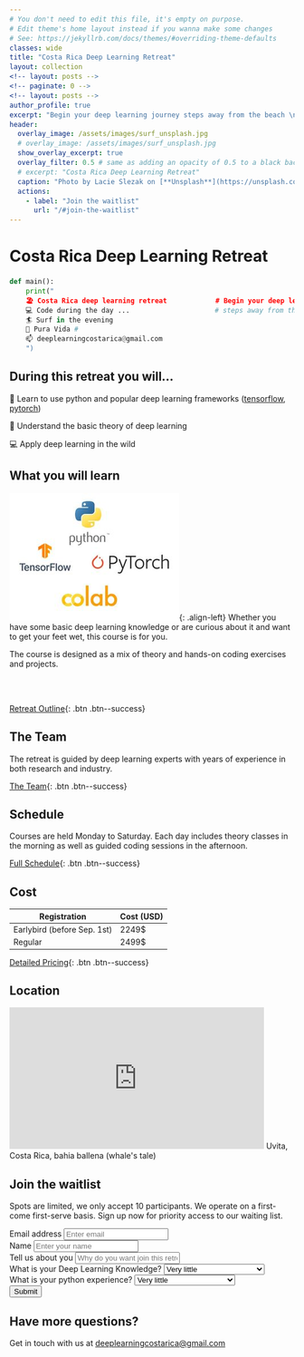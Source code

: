 ```yaml
---
# You don't need to edit this file, it's empty on purpose.
# Edit theme's home layout instead if you wanna make some changes
# See: https://jekyllrb.com/docs/themes/#overriding-theme-defaults
classes: wide
title: "Costa Rica Deep Learning Retreat"
layout: collection
<!-- layout: posts -->
<!-- paginate: 0 -->
<!-- layout: posts -->
author_profile: true
excerpt: "Begin your deep learning journey steps away from the beach \n Dec 7th - Dec. 21st 2021" 
header: 
  overlay_image: /assets/images/surf_unsplash.jpg
  # overlay_image: /assets/images/surf_unsplash.jpg
  show_overlay_excerpt: true
  overlay_filter: 0.5 # same as adding an opacity of 0.5 to a black background
  # excerpt: "Costa Rica Deep Learning Retreat"
  caption: "Photo by Lacie Slezak on [**Unsplash**](https://unsplash.com/photos/7yqyQQXgOT8)"
  actions:
    - label: "Join the waitlist"
      url: "/#join-the-waitlist"
---
```

# Costa Rica Deep Learning Retreat

```python
def main():
    print("
    🏖️ Costa Rica deep learning retreat            # Begin your deep learning journey
    💻 Code during the day ...                     # steps away from the beach. 
    🏄 Surf in the evening
    🤙 Pura Vida # 
    📫 deeplearningcostarica@gmail.com 
    ")
```

## During this retreat you will...

🐍  Learn to use python and popular deep learning frameworks ([tensorflow](https://www.tensorflow.org/), [pytorch](https://pytorch.org/)) 

📓 Understand the basic theory of deep learning 

💻  Apply deep learning in the wild


## What you will learn

<!-- ![image-left](/assets/images/surface-Jk7OGT8s63o-unsplash_resize.jpg){: .align-left} -->
![image-left](/assets/images/whatyoulearn_small.jpg){: .align-left}
Whether you have some basic deep learning knowledge or are curious about it and want to get your feet wet, this course is for you.  

The course is designed as a mix of theory and hands-on coding exercises and projects. 

<br/><br/>



[Retreat Outline](/content){: .btn .btn--success}


## The Team
The retreat is guided by deep learning experts with years of experience in both research and industry.

[The Team](){: .btn .btn--success}

## Schedule
Courses are held Monday to Saturday. Each day includes theory classes in the morning as well as guided coding sessions in the afternoon.

[Full Schedule](/content/#schedule){: .btn .btn--success}


## Cost

|Registration    |Cost (USD)|
---              | --- | 
|Earlybird (before Sep. 1st) |2249$|
|Regular|2499$|

[Detailed Pricing](/faq/#tuition){: .btn .btn--success}

## Location
<iframe
  width="450"
  height="250"
  frameborder="0" style="border:0"
  src="https://www.google.com/maps/embed/v1/view?key=AIzaSyDc7Ffto-gTc01PNeg0eZoBkn-wCkVx_0c
  &center=9.151586, -83.757952  
  &zoom=13
  &maptype=satellite" allowfullscreen>
</iframe>
Uvita, Costa Rica, bahia ballena (whale's tale)

## Join the waitlist
Spots are limited, we only accept 10 participants. We operate on a first-come first-serve basis.
Sign up now for priority access to our waiting list.
<form action="https://getform.io/f/5ab96625-9dd5-4624-a113-f0c223828e07" method="POST">
  <div class="form-group">
    <label for="exampleInputEmail1" required="required">Email address</label>
    <input type="email" name="email" class="form-control" id="exampleInputEmail1" aria-describedby="emailHelp" placeholder="Enter email">
  </div>
  <div class="form-group">
    <label for="exampleInputName">Name</label>
    <input type="text" name="name" class="form-control" id="exampleInputName" placeholder="Enter your name" required="required">
  </div>
  <div class="form-group">
    <label for="exampleWhyYou">Tell us about you</label>
    <input type="text" name="whyyou" class="form-control" id="exampleInputName" placeholder="Why do you want join this retreat?" required="required">
  </div>
  <div class="form-group">
    <label for="exampleFormControlSelect1">What is your Deep Learning Knowledge?</label>
    <select class="form-control" id="exampleFormControlSelect1" name="platform" required="required">
      <option>Very little</option>
      <option>I'm familiar with the basics</option>
      <option>I'm an expert</option>
    </select>
  </div>
  <div class="form-group">
    <label for="exampleFormControlSelect1">What is your python experience?</label>
    <select class="form-control" id="exampleFormControlSelect1" name="platform" required="required">
      <option>Very little</option>
      <option>I'm familiar with the basics</option>
      <option>I'm an expert</option>
    </select>
  </div>
  <button type="submit" class="btn btn-primary">Submit</button>
</form>

## Have more questions?

Get in touch with us at [deeplearningcostarica@gmail.com](mailto:deeplearningcostarica@gmail.com)
